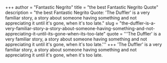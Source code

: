 +++
author = "Fantastic Negrito"
title = "the best Fantastic Negrito Quote"
description = "the best Fantastic Negrito Quote: 'The Duffler' is a very familiar story, a story about someone having something and not appreciating it until it's gone, when it's too late."
slug = "the-duffler-is-a-very-familiar-story-a-story-about-someone-having-something-and-not-appreciating-it-until-its-gone-when-its-too-late"
quote = '''The Duffler' is a very familiar story, a story about someone having something and not appreciating it until it's gone, when it's too late.'''
+++
'The Duffler' is a very familiar story, a story about someone having something and not appreciating it until it's gone, when it's too late.
